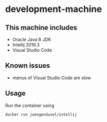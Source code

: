 # development-machine

## This machine includes
* Oracle Java 8 JDK
* Intellij 2016.3
* Visual Studio Code

## Known issues
* menus of Visual Studio Code are slow

## Usage
Run the container using
```
docker run joengenduvel/intellij
```
